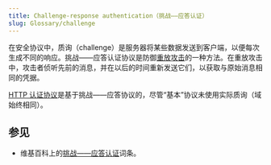 ```yaml
---
title: Challenge-response authentication（挑战——应答认证）
slug: Glossary/challenge
---
```


在安全协议中，质询（challenge）是服务器将某些数据发送到客户端，以便每次生成不同的响应。挑战——应答认证协议是防御[重放攻击](https://zh.wikipedia.org/wiki/重放攻击)的一种方法。在重放攻击中，攻击者侦听先前的消息，并在以后的时间重新发送它们，以获取与原始消息相同的凭据。

[HTTP 认证协议](/zh-CN/docs/Web/HTTP/Authentication)是基于挑战——应答协议的，尽管“基本”协议未使用实际质询（域始终相同）。

## 参见

- 维基百科上的[挑战——应答认证](https://en.wikipedia.org/wiki/Challenge%E2%80%93response_authentication)词条。
